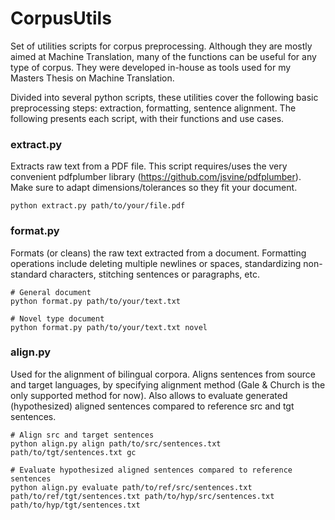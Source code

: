 # CorpusUtils

Set of utilities scripts for corpus preprocessing. Although they are mostly aimed at Machine Translation, many of the functions can be useful for any type of corpus.
They were developed in-house as tools used for my Masters Thesis on Machine Translation.


Divided into several python scripts, these utilities cover the following basic preprocessing steps: extraction, formatting, sentence alignment. The following presents each script, with their functions and use cases.

### extract.py
Extracts raw text from a PDF file. This script requires/uses the very convenient pdfplumber library (https://github.com/jsvine/pdfplumber). Make sure to adapt dimensions/tolerances so they fit your document.
```
python extract.py path/to/your/file.pdf
```

### format.py
Formats (or cleans) the raw text extracted from a document. Formatting operations include deleting multiple newlines or spaces, standardizing non-standard characters, stitching sentences or paragraphs, etc. 
```
# General document
python format.py path/to/your/text.txt

# Novel type document
python format.py path/to/your/text.txt novel
```
### align.py
Used for the alignment of bilingual corpora. Aligns sentences from source and target languages, by specifying alignment method (Gale & Church is the only supported method for now). Also allows to evaluate generated (hypothesized) aligned sentences compared to reference src and tgt sentences.

```
# Align src and target sentences
python align.py align path/to/src/sentences.txt path/to/tgt/sentences.txt gc

# Evaluate hypothesized aligned sentences compared to reference sentences
python align.py evaluate path/to/ref/src/sentences.txt path/to/ref/tgt/sentences.txt path/to/hyp/src/sentences.txt path/to/hyp/tgt/sentences.txt
```
